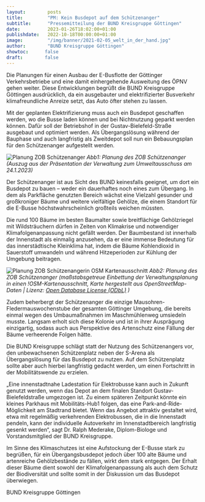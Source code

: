 ```yaml
---
layout:        posts
title:         "PM: Kein Busdepot auf dem Schützenanger"
subtitle:      "Pressemitteilung der BUND Kreisgruppe Göttingen"
date:          2023-01-26T18:02:00+01:00
publishdate:   2022-10-18T00:00:00+01:00
image:         "/img/banner/2021-02-05_welt_in_der_hand.jpg"
author:        "BUND Kreisgruppe Göttingen"
showtoc:      false
draft:        false
---
```


Die Planungen für einen Ausbau der E-Busflotte der Göttinger Verkehrsbetriebe und eine damit einhergehende Ausweitung des ÖPNV gehen weiter. Diese Entwicklungen begrüßt die BUND Kreisgruppe Göttingen ausdrücklich, da ein ausgebauter und elektrifizierter Busverkehr klimafreundliche Anreize setzt, das Auto öfter stehen zu lassen.

Mit der geplanten Elektrifizierung muss auch ein Busdepot geschaffen werden, wo die Busse laden können und bei Nichtnutzung geparkt werden können. Dafür soll der Betriebshof in der Gustav-Bielefeld-Straße ausgebaut und optimiert werden. Als Übergangslösung während der Bauphase und auch langfristig als Zweitdepot soll nun ein Bebauungsplan für den Schützenanger aufgestellt werden.

![Planung ZOB Schützenanger](/img/post/2023-01-24-Planung_ZOB_Schützenanger.png)
*Abb1: Planung des ZOB Schützenanger (Auszug aus der Präsentation der Verwaltung zum Umweltausschuss am 24.1.2023)*

Der Schützenanger ist aus Sicht des BUND keinesfalls geeignet, um dort ein Busdepot zu bauen – weder ein dauerhaftes noch eines zum Übergang. In dem als Parkfläche genutzten Bereich wächst eine Vielzahl gesunder und großkroniger Bäume und weitere vielfältige Gehölze, die einem Standort für die E-Busse höchstwahrscheinlich großteils weichen müssten.

Die rund 100 Bäume im besten Baumalter sowie breitflächige Gehölzriegel mit Wildsträuchern dürfen in Zeiten von Klimakrise und notwendiger Klimafolgenanpassung nicht gefällt werden. Der Baumbestand ist innerhalb der Innenstadt als einmalig anzusehen, da er eine immense Bedeutung für das innerstädtische Kleinklima hat, indem die Bäume Kohlendioxid in Sauerstoff umwandeln und während Hitzeperioden zur Kühlung der Umgebung beitragen.

![Planung ZOB Schützenangerin OSM Kartenausschnitt](/img/post/2023-01-24-Planung_ZOB_Schützenanger_OSM.png)
*Abb2: Planung des ZOB Schützenanger (maßstabsgetreue Einbettung der Verwaltungsplanung in einen
!OSM-Kartenausschnitt, Karte hergestellt aus OpenStreetMap-Daten | Lizenz: [Open Database License (ODbL)](https://opendatacommons.org/licenses/odbl/) )*

Zudem beherbergt der Schützenanger die einzige Mausohren-Fledermauswochenstube der gesamten Göttinger Umgebung, die bereits einmal wegen des Umbaumaßnahmen im Maschmühlenweg umsiedeln musste. Langsam erholt sich diese Kolonie und ist in ihrer Ausprägung einzigartig, sodass auch aus Perspektive des Artenschutz eine Fällung der Bäume verheerende Folgen hätte.

Die BUND Kreisgruppe schlägt statt der Nutzung des Schützenangers vor, den unbewachsenen Schützenplatz neben der S-Arena als Übergangslösung für das Busdepot zu nutzen. Auf dem Schützenplatz sollte aber auch hierbei langfristig gedacht werden, um einen Fortschritt in der Mobilitätswende zu erzielen.

„Eine innenstadtnahe Ladestation für Elektrobusse kann auch in Zukunft genutzt werden, wenn das Depot an dem finalen Standort Gustav-Bielefeldstraße umgezogen ist. Zu einem späteren Zeitpunkt könnte ein kleines Parkhaus mit Mobilitäts-Hub1 folgen, das eine Park-and-Ride-Möglichkeit am Stadtrand bietet. Wenn das Angebot attraktiv gestaltet wird, etwa mit regelmäßig verkehrenden Elektrobussen, die in die Innenstadt pendeln, kann der individuelle Autoverkehr im Innenstadtbereich langfristig gesenkt werden“, sagt Dr. Ralph Mederake, Diplom-Biologe und Vorstandsmitglied der BUND Kreisgruppe.

Im Sinne des Klimaschutzes ist eine Aufstockung der E-Busse stark zu begrüßen, für ein Übergangsbusdepot jedoch über 100 alte Bäume und artenreiche Gehölzbestände zu fällen, wirkt dem stark entgegen. Der Erhalt dieser Bäume dient sowohl der Klimafolgenanpassung als auch dem Schutz der Biodiversität und sollte somit in der Diskussion um das Busdepot überwiegen.

BUND Kreisgruppe Göttingen

